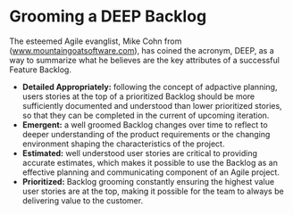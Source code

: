 # Grooming a DEEP Backlog

The esteemed Agile evanglist, Mike Cohn from (www.mountaingoatsoftware.com), has coined the acronym, DEEP, as a way to summarize what he believes are the key attributes of a successful Feature Backlog.


* <b>Detailed Appropriately:</b> following the concept of adpactive planning, users stories at the top of a prioritized Backlog should be more sufficiently documented and understood than lower prioritized stories, so that they can be completed in the current of upcoming iteration.
* <b>Emergent:</b> a well groomed Backlog changes over time to reflect to deeper understanding of the product requirements or the changing environment shaping the characteristics of the project.
* <b>Estimated:</b> well understood user stories are critical to providing accurate estimates, which makes it possible to use the Backlog as an effective planning and communicating component of an Agile project.
* <b>Prioritized:</b> Backlog grooming constantly ensuring the highest value user stories are at the top, making it possible for the team to always be delivering value to the customer.


